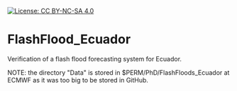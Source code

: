 [![License: CC BY-NC-SA 4.0](https://img.shields.io/badge/License-CC%20BY--NC--SA%204.0-lightgrey.svg)](https://creativecommons.org/licenses/by-nc-sa/4.0/)

# FlashFlood_Ecuador
Verification of a flash flood forecasting system for Ecuador.

NOTE: the directory "Data" is stored in $PERM/PhD/FlashFloods_Ecuador at ECMWF as it was too big to be stored in GitHub.


